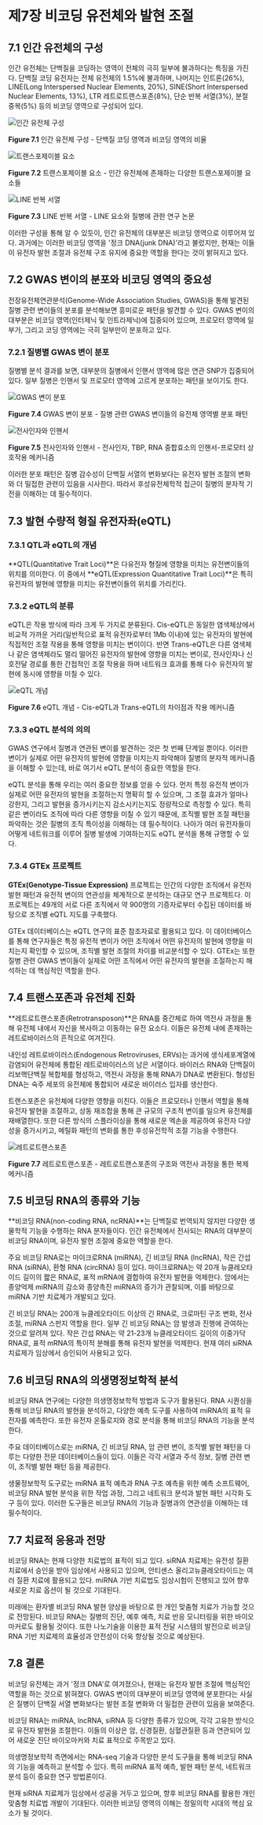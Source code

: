 # 제7장 비코딩 유전체와 발현 조절

## 7.1 인간 유전체의 구성

인간 유전체는 단백질을 코딩하는 영역이 전체의 극히 일부에 불과하다는 특징을 가진다. 단백질 코딩 유전자는 전체 유전체의 1.5%에 불과하며, 나머지는 인트론(26%), LINE(Long Interspersed Nuclear Elements, 20%), SINE(Short Interspersed Nuclear Elements, 13%), LTR 레트로트랜스포존(8%), 단순 반복 서열(3%), 분절 중복(5%) 등의 비코딩 영역으로 구성되어 있다.

![인간 유전체 구성](../assets/images/human-genome-components.png)

**Figure 7.1** 인간 유전체 구성 - 단백질 코딩 영역과 비코딩 영역의 비율

![트랜스포제이블 요소](../assets/images/transposable-elements.png)

**Figure 7.2** 트랜스포제이블 요소 - 인간 유전체에 존재하는 다양한 트랜스포제이블 요소들

![LINE 반복 서열](../assets/images/line-dancing-in-the-human-genome.png)

**Figure 7.3** LINE 반복 서열 - LINE 요소와 질병에 관한 연구 논문

이러한 구성을 통해 알 수 있듯이, 인간 유전체의 대부분은 비코딩 영역으로 이루어져 있다. 과거에는 이러한 비코딩 영역을 '정크 DNA(junk DNA)'라고 불렀지만, 현재는 이들이 유전자 발현 조절과 유전체 구조 유지에 중요한 역할을 한다는 것이 밝혀지고 있다.

## 7.2 GWAS 변이의 분포와 비코딩 영역의 중요성

전장유전체연관분석(Genome-Wide Association Studies, GWAS)을 통해 발견된 질병 관련 변이들의 분포를 분석해보면 흥미로운 패턴을 발견할 수 있다. GWAS 변이의 대부분은 비코딩 영역(인터제닉 및 인트라제닉)에 집중되어 있으며, 프로모터 영역에 일부가, 그리고 코딩 영역에는 극히 일부만이 분포하고 있다.

### 7.2.1 질병별 GWAS 변이 분포

질병별 분석 결과를 보면, 대부분의 질병에서 인핸서 영역에 많은 연관 SNP가 집중되어 있다. 일부 질병은 인핸서 및 프로모터 영역에 고르게 분포하는 패턴을 보이기도 한다.

![GWAS 변이 분포](../assets/images/gwas-distributions.png)

**Figure 7.4** GWAS 변이 분포 - 질병 관련 GWAS 변이들의 유전체 영역별 분포 패턴

![전사인자와 인핸서](../assets/images/tf-and-enhancer.png)

**Figure 7.5** 전사인자와 인핸서 - 전사인자, TBP, RNA 중합효소의 인핸서-프로모터 상호작용 메커니즘

이러한 분포 패턴은 질병 감수성이 단백질 서열의 변화보다는 유전자 발현 조절의 변화와 더 밀접한 관련이 있음을 시사한다. 따라서 후성유전체학적 접근이 질병의 분자적 기전을 이해하는 데 필수적이다.

## 7.3 발현 수량적 형질 유전자좌(eQTL)

### 7.3.1 QTL과 eQTL의 개념

**QTL(Quantitative Trait Loci)**은 다유전자 형질에 영향을 미치는 유전변이들의 위치를 의미한다. 이 중에서 **eQTL(Expression Quantitative Trait Loci)**은 특히 유전자의 발현에 영향을 미치는 유전변이들의 위치를 가리킨다.

### 7.3.2 eQTL의 분류

eQTL은 작용 방식에 따라 크게 두 가지로 분류된다. Cis-eQTL은 동일한 염색체상에서 비교적 가까운 거리(일반적으로 표적 유전자로부터 1Mb 이내)에 있는 유전자의 발현에 직접적인 조절 작용을 통해 영향을 미치는 변이이다. 반면 Trans-eQTL은 다른 염색체나 같은 염색체라도 멀리 떨어진 유전자의 발현에 영향을 미치는 변이로, 전사인자나 신호전달 경로를 통한 간접적인 조절 작용을 하며 네트워크 효과를 통해 다수 유전자의 발현에 동시에 영향을 미칠 수 있다.

![eQTL 개념](../assets/images/eqtl.png)

**Figure 7.6** eQTL 개념 - Cis-eQTL과 Trans-eQTL의 차이점과 작용 메커니즘

### 7.3.3 eQTL 분석의 의의

GWAS 연구에서 질병과 연관된 변이를 발견하는 것은 첫 번째 단계일 뿐이다. 이러한 변이가 실제로 어떤 유전자의 발현에 영향을 미치는지 파악해야 질병의 분자적 메커니즘을 이해할 수 있는데, 바로 여기서 eQTL 분석이 중요한 역할을 한다.

eQTL 분석을 통해 우리는 여러 중요한 정보를 얻을 수 있다. 먼저 특정 유전적 변이가 실제로 어떤 유전자의 발현을 조절하는지 명확히 할 수 있으며, 그 조절 효과가 얼마나 강한지, 그리고 발현을 증가시키는지 감소시키는지도 정량적으로 측정할 수 있다. 특히 같은 변이라도 조직에 따라 다른 영향을 미칠 수 있기 때문에, 조직별 발현 조절 패턴을 파악하는 것은 질병의 조직 특이성을 이해하는 데 필수적이다. 나아가 여러 유전자들이 어떻게 네트워크를 이루어 질병 발생에 기여하는지도 eQTL 분석을 통해 규명할 수 있다.

### 7.3.4 GTEx 프로젝트

**GTEx(Genotype-Tissue Expression)** 프로젝트는 인간의 다양한 조직에서 유전자 발현 패턴과 유전적 변이의 연관성을 체계적으로 분석하는 대규모 연구 프로젝트다. 이 프로젝트는 49개의 서로 다른 조직에서 약 900명의 기증자로부터 수집된 데이터를 바탕으로 조직별 eQTL 지도를 구축했다.

GTEx 데이터베이스는 eQTL 연구의 표준 참조자료로 활용되고 있다. 이 데이터베이스를 통해 연구자들은 특정 유전적 변이가 어떤 조직에서 어떤 유전자의 발현에 영향을 미치는지 확인할 수 있으며, 조직별 발현 조절의 차이를 비교분석할 수 있다. GTEx는 또한 질병 관련 GWAS 변이들이 실제로 어떤 조직에서 어떤 유전자의 발현을 조절하는지 해석하는 데 핵심적인 역할을 한다.

## 7.4 트랜스포존과 유전체 진화

**레트로트랜스포존(Retrotransposon)**은 RNA를 중간체로 하여 역전사 과정을 통해 유전체 내에서 자신을 복사하고 이동하는 유전 요소다. 이들은 유전체 내에 존재하는 레트로바이러스의 흔적으로 여겨진다.

내인성 레트로바이러스(Endogenous Retroviruses, ERVs)는 과거에 생식세포계열에 감염되어 유전체에 통합된 레트로바이러스의 남은 서열이다. 바이러스 RNA와 단백질이 리보핵단백질 복합체를 형성하고, 역전사 과정을 통해 RNA가 DNA로 변환된다. 형성된 DNA는 숙주 세포의 유전체에 통합되어 새로운 바이러스 입자를 생산한다.

트랜스포존은 유전체에 다양한 영향을 미친다. 이들은 프로모터나 인핸서 역할을 통해 유전자 발현을 조절하고, 상동 재조합을 통해 큰 규모의 구조적 변이를 일으켜 유전체를 재배열한다. 또한 다른 방식의 스플라이싱을 통해 새로운 엑손을 제공하여 유전자 다양성을 증가시키고, 메틸화 패턴의 변화를 통한 후성유전학적 조절 기능을 수행한다.

![레트로트랜스포존](../assets/images/retrotransposons.png)

**Figure 7.7** 레트로트랜스포존 - 레트로트랜스포존의 구조와 역전사 과정을 통한 복제 메커니즘

## 7.5 비코딩 RNA의 종류와 기능

**비코딩 RNA(non-coding RNA, ncRNA)**는 단백질로 번역되지 않지만 다양한 생물학적 기능을 수행하는 RNA 분자들이다. 인간 유전체에서 전사되는 RNA의 대부분이 비코딩 RNA이며, 유전자 발현 조절에 중요한 역할을 한다.

주요 비코딩 RNA로는 마이크로RNA (miRNA), 긴 비코딩 RNA (lncRNA), 작은 간섭 RNA (siRNA), 환형 RNA (circRNA) 등이 있다. 마이크로RNA는 약 20개 뉴클레오타이드 길이의 짧은 RNA로, 표적 mRNA에 결합하여 유전자 발현을 억제한다. 암에서는 종양억제 miRNA의 감소와 종양촉진 miRNA의 증가가 관찰되며, 이를 바탕으로 miRNA 기반 치료제가 개발되고 있다.

긴 비코딩 RNA는 200개 뉴클레오타이드 이상의 긴 RNA로, 크로마틴 구조 변화, 전사 조절, miRNA 스펀지 역할을 한다. 일부 긴 비코딩 RNA는 암 발생과 진행에 관여하는 것으로 알려져 있다. 작은 간섭 RNA는 약 21-23개 뉴클레오타이드 길이의 이중가닥 RNA로, 표적 mRNA의 특이적 분해를 통해 유전자 발현을 억제한다. 현재 여러 siRNA 치료제가 임상에서 승인되어 사용되고 있다.

## 7.6 비코딩 RNA의 의생명정보학적 분석

비코딩 RNA 연구에는 다양한 의생명정보학적 방법과 도구가 활용된다. RNA 시퀀싱을 통해 비코딩 RNA의 발현을 분석하고, 다양한 예측 도구를 사용하여 miRNA의 표적 유전자를 예측한다. 또한 유전자 온톨로지와 경로 분석을 통해 비코딩 RNA의 기능을 분석한다.

주요 데이터베이스로는 miRNA, 긴 비코딩 RNA, 암 관련 변이, 조직별 발현 패턴을 다루는 다양한 전문 데이터베이스들이 있다. 이들은 각각 서열과 주석 정보, 질병 관련 변이, 조직별 발현 패턴 등을 제공한다.

생물정보학적 도구로는 miRNA 표적 예측과 RNA 구조 예측을 위한 예측 소프트웨어, 비코딩 RNA 발현 분석을 위한 작업 과정, 그리고 네트워크 분석과 발현 패턴 시각화 도구 등이 있다. 이러한 도구들은 비코딩 RNA의 기능과 질병과의 연관성을 이해하는 데 필수적이다.

## 7.7 치료적 응용과 전망

비코딩 RNA는 현재 다양한 치료법의 표적이 되고 있다. siRNA 치료제는 유전성 질환 치료에서 승인을 받아 임상에서 사용되고 있으며, 안티센스 올리고뉴클레오타이드는 여러 질환 치료에 활용되고 있다. miRNA 기반 치료법도 임상시험이 진행되고 있어 향후 새로운 치료 옵션이 될 것으로 기대된다.

미래에는 환자별 비코딩 RNA 발현 양상을 바탕으로 한 개인 맞춤형 치료가 가능할 것으로 전망된다. 비코딩 RNA는 질병의 진단, 예후 예측, 치료 반응 모니터링을 위한 바이오마커로도 활용될 것이다. 또한 나노기술을 이용한 표적 전달 시스템의 발전으로 비코딩 RNA 기반 치료제의 효율성과 안전성이 더욱 향상될 것으로 예상된다.

## 7.8 결론

비코딩 유전체는 과거 '정크 DNA'로 여겨졌으나, 현재는 유전자 발현 조절에 핵심적인 역할을 하는 것으로 밝혀졌다. GWAS 변이의 대부분이 비코딩 영역에 분포한다는 사실은 질병이 단백질 서열 변화보다는 발현 조절 변화와 더 밀접한 관련이 있음을 보여준다.

비코딩 RNA는 miRNA, lncRNA, siRNA 등 다양한 종류가 있으며, 각각 고유한 방식으로 유전자 발현을 조절한다. 이들의 이상은 암, 신경질환, 심혈관질환 등과 연관되어 있어 새로운 진단 바이오마커와 치료 표적으로 주목받고 있다.

의생명정보학적 측면에서는 RNA-seq 기술과 다양한 분석 도구들을 통해 비코딩 RNA의 기능을 예측하고 분석할 수 있다. 특히 miRNA 표적 예측, 발현 패턴 분석, 네트워크 분석 등이 중요한 연구 방법론이다.

현재 siRNA 치료제가 임상에서 성공을 거두고 있으며, 향후 비코딩 RNA를 활용한 개인 맞춤형 치료법 개발이 기대된다. 이러한 비코딩 영역의 이해는 정밀의학 시대의 핵심 요소가 될 것이다.
